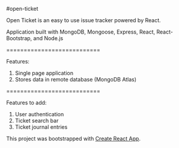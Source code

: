 #open-ticket

Open Ticket is an easy to use issue tracker powered by React.

Application built with MongoDB, Mongoose, Express, React, React-Bootstrap, and Node.js

===========================

Features:
1. Single page application
2. Stores data in remote database (MongoDB Atlas)

===========================

Features to add:
1. User authentication
2. Ticket search bar
3. Ticket journal entries

This project was bootstrapped with [Create React App](https://github.com/facebook/create-react-app).
